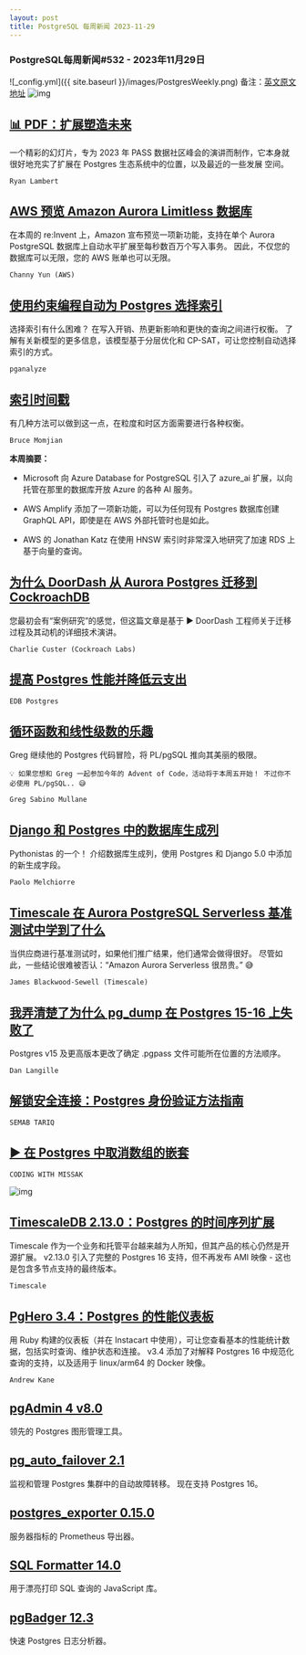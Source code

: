 ```yaml
---
layout: post
title: PostgreSQL 每周新闻 2023-11-29
---
```

### PostgreSQL每周新闻#532 - 2023年11月29日
![_config.yml]({{ site.baseurl }}/images/PostgresWeekly.png)
备注：[英文原文地址](https://postgresweekly.com/issues/532)
![img](https://res.cloudinary.com/cpress/image/upload/w_1280,e_sharpen:60,q_auto/ztkesfltdc5sxeuwao9c.jpg)
## [📊 PDF：扩展塑造未来](https://postgresweekly.com/link/148315/web)
一个精彩的幻灯片，专为 2023 年 PASS 数据社区峰会的演讲而制作，它本身就很好地充实了扩展在 Postgres 生态系统中的位置，以及最近的一些发展 空间。


`Ryan Lambert `
## [AWS 预览 Amazon Aurora Limitless 数据库](https://postgresweekly.com/link/148316/web)
在本周的 re:Invent 上，Amazon 宣布预览一项新功能，支持在单个 Aurora PostgreSQL 数据库上自动水平扩展至每秒数百万个写入事务。 因此，不仅您的数据库可以无限，您的 AWS 账单也可以无限。


`Channy Yun (AWS) `
## [使用约束编程自动为 Postgres 选择索引](https://postgresweekly.com/link/148314/web)
选择索引有什么困难？ 在写入开销、热更新影响和更快的查询之间进行权衡。 了解有关新模型的更多信息，该模型基于分层优化和 CP-SAT，可让您控制自动选择索引的方式。

`pganalyze `
## [索引时间戳](https://postgresweekly.com/link/148317/web)
有几种方法可以做到这一点，在粒度和时区方面需要进行各种权衡。


`Bruce Momjian `

**本周摘要：**
*   Microsoft 向 Azure Database for PostgreSQL 引入了 azure_ai 扩展，以向托管在那里的数据库开放 Azure 的各种 AI 服务。


*   AWS Amplify 添加了一项新功能，可以为任何现有 Postgres 数据库创建 GraphQL API，即使是在 AWS 外部托管时也是如此。


*   AWS 的 Jonathan Katz 在使用 HNSW 索引时非常深入地研究了加速 RDS 上基于向量的查询。


## [为什么 DoorDash 从 Aurora Postgres 迁移到 CockroachDB](https://postgresweekly.com/link/148321/web)
您最初会有“案例研究”的感觉，但这篇文章是基于 ▶️ DoorDash 工程师关于迁移过程及其动机的详细技术演讲。


`Charlie Custer (Cockroach Labs) `
## [提高 Postgres 性能并降低云支出](https://postgresweekly.com/link/148323/web)


`EDB Postgres`
## [循环函数和线性级数的乐趣](https://postgresweekly.com/link/148324/web)
Greg 继续他的 Postgres 代码冒险，将 PL/pgSQL 推向其美丽的极限。
```
💡 如果您想和 Greg 一起参加今年的 Advent of Code，活动将于本周五开始！ 不过你不必使用 PL/pgSQL.. 😅
```

`Greg Sabino Mullane `
## [Django 和 Postgres 中的数据库生成列](https://postgresweekly.com/link/148326/web)
Pythonistas 的一个！ 介绍数据库生成列，使用 Postgres 和 Django 5.0 中添加的新生成字段。


`Paolo Melchiorre `
## [Timescale 在 Aurora PostgreSQL Serverless 基准测试中学到了什么](https://postgresweekly.com/link/148327/web)
当供应商进行基准测试时，如果他们推广结果，他们通常会做得很好。 尽管如此，一些结论很难被否认：“Amazon Aurora Serverless 很昂贵。” 😅


`James Blackwood-Sewell (Timescale) `
## [我弄清楚了为什么 pg_dump 在 Postgres 15-16 上失败了](https://postgresweekly.com/link/148328/web)
Postgres v15 及更高版本更改了确定 .pgpass 文件可能所在位置的方法顺序。


`Dan Langille `
## [解锁安全连接：Postgres 身份验证方法指南](https://postgresweekly.com/link/148329/web)


`SEMAB TARIQ`
## [▶ 在 Postgres 中取消数组的嵌套](https://postgresweekly.com/link/148330/web)


`CODING WITH MISSAK`

![img](https://res.cloudinary.com/cpress/image/upload/w_1280,e_sharpen:60,q_auto/vy8j2u2qlglahrpw2jug.jpg)

## [TimescaleDB 2.13.0：Postgres 的时间序列扩展](https://postgresweekly.com/link/148331/web)
Timescale 作为一个业务和托管平台越来越为人所知，但其产品的核心仍然是开源扩展。 v2.13.0 引入了完整的 Postgres 16 支持，但不再发布 AMI 映像 - 这也是包含多节点支持的最终版本。


`Timescale `
## [PgHero 3.4：Postgres 的性能仪表板](https://postgresweekly.com/link/148333/web)
用 Ruby 构建的仪表板（并在 Instacart 中使用），可让您查看基本的性能统计数据，包括实时查询、维护状态和连接。 v3.4 添加了对解释 Postgres 16 中规范化查询的支持，以及适用于 linux/arm64 的 Docker 映像。


`Andrew Kane `
## [pgAdmin 4 v8.0](https://postgresweekly.com/link/148334/web)
领先的 Postgres 图形管理工具。


## [pg_auto_failover 2.1](https://postgresweekly.com/link/148335/web)
监视和管理 Postgres 集群中的自动故障转移。 现在支持 Postgres 16。

## [postgres_exporter 0.15.0](https://postgresweekly.com/link/148336/web)
服务器指标的 Prometheus 导出器。

## [SQL Formatter 14.0](https://postgresweekly.com/link/148337/web)
用于漂亮打印 SQL 查询的 JavaScript 库。

## [pgBadger 12.3](https://postgresweekly.com/link/148338/web)
快速 Postgres 日志分析器。